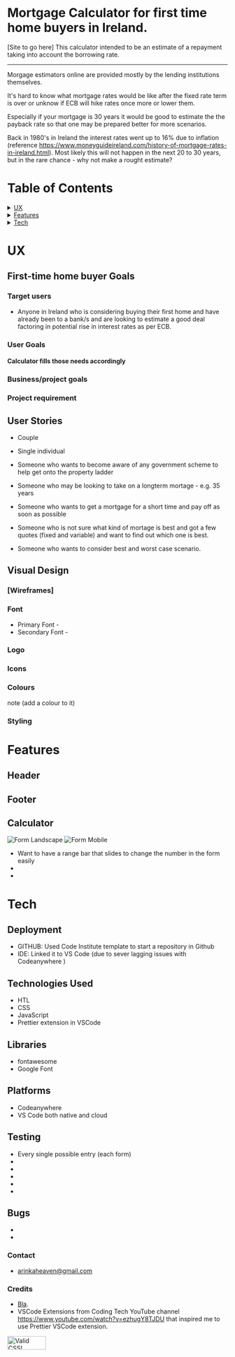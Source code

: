# Mortgage Calculator for first time home buyers in Ireland.

[Site to go here] This calculator intended to be an estimate of a repayment taking into account the borrowing rate.

***

Morgage estimators online are provided mostly by the lending institutions themselves.

It's hard to know what mortgage rates would be like after the fixed rate term is over or unknow if ECB will hike rates once more or lower them. 

Especially if your mortgage is 30 years it would be good to estimate the the payback rate so that one may be prepared better for more scenarios. 

Back in 1980's in Ireland the interest rates went up to 16% due to inflation (reference https://www.moneyguideireland.com/history-of-mortgage-rates-in-ireland.html). Most likely this will not happen in the next 20 to 30 years, but in the rare chance - why not make a rought estimate?


# Table of Contents
<details>
<summary><a href="#ux">UX</a></summary>

- [Reader Goals](#reader-goals)
    - [Target users](#target-users)
    - [User Goals](#user-goals)
      - Calculator
      - [First time home buyer Goals](#first-time-hone-buyer-goals)
- [ Buyer Requirement](#buyer-requirement)
- [User Stories](#user-stories)
- [Visual Design](#visual-design)
  - [Wireframes](#wireframes)
  - [Font](#font)
  - [Logo](#Logo)
  - [Icons](#Icons)
  - [Colours](#Colours)
  - [Stylig](#Features)
</details>
<details>
<summary><a href="#features">Features</a></summary>

 - [Header](#header)
- [Footer](#footer)
 - [Calculator](#calculator)
</details>
<details>
<summary><a href="#tech">Tech</a></summary>

 - [Demploment](#deployment)
 - [Technologies Used](#technologies-used)
 - [Libraries](#libraries)
 - [Platforms](#platforms)
 - [Testing](#testing)
 - [Bugs](#bugs)
     - [Contact](#contact)
      - [Credits](#credits)
</details>


# UX
## First-time home buyer Goals

### Target users

* Anyone in Ireland who is considering buying their first home and have already been to a bank/s and are looking to estimate a good deal factoring in potential rise in interest rates as per ECB.

### User Goals

#### Calculator fills those needs accordingly


 ### Business/project goals

 ### Project requirement


## User Stories

 * Couple

 * Single individual

 * Someone who wants to become aware of any government scheme to help get onto the property ladder

 * Someone who may be looking to take on a longterm mortage - e.g. 35 years

 * Someone who wants to get a mortgage for a short time and pay off as soon as possible

 * Someone who is not sure what kind of mortage is best and got a few  quotes (fixed and variable) and want to find out which one is best.

 * Someone who wants to consider best and worst case scenario.

## Visual Design


### [Wireframes]

### Font

* Primary Font - 
* Secondary Font - 

### Logo



### Icons



### Colours 
note (add a colour to it)



### Styling 



# Features


## Header


## Footer


## Calculator
![Form Landscape](./assets/images/website_form_tablet.png)
![Form Mobile](./assets/images/website_form_mobile.png)

* Want to have a range bar that slides to change the number in the form easily
* 
* 

# Tech 

## Deployment

* GITHUB: Used Code Institute template to start a repository in Github
* IDE: Linked it to VS Code (due to sever lagging issues with Codeanywhere )

##  Technologies Used 
* HTL 
* CSS 
* JavaScript
* Prettier extension in VSCode

## Libraries
* fontawesome
* Google Font

## Platforms 
* Codeanywhere 
* VS Code both native and cloud

## Testing 

* Every single possible  entry (each form)
*
*
*
*
*


## Bugs
* 
* 


### Contact
* arinkaheaven@gmail.com

### Credits
* [Bla](xxx).
* VSCode Extensions from Coding Tech YouTube channel https://www.youtube.com/watch?v=ezhugY8TJDU that inspired me to use Prettier VSCode extension. 

<!--Granted logo from CSS validator-->
<p>
    <a href="https://jigsaw.w3.org/css-validator/check/referer">
        <img style="border:0;width:88px;height:31px"
            src="https://jigsaw.w3.org/css-validator/images/vcss"
            alt="Valid CSS!" />
    </a>
</p>
